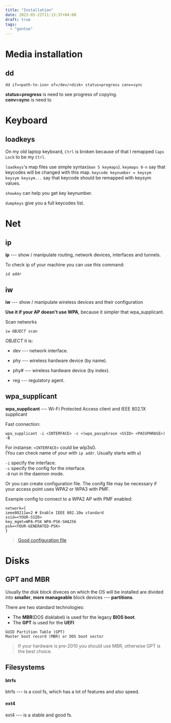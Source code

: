 ```yaml
---
title: "Installation"
date: 2023-05-22T11:13:37+04:00
draft: true
tags:
  - "gentoo"
---
```


# Media installation

## dd

```
dd if=<path-to-iso> of=/dev/<disk> status=progress conv=sync
```

**status=progress** is need to see progress of copying.  
**conv=sync** is need to

# Keyboard

## loadkeys

On my old laptop keyboard, `Ctrl` is broken because of that I remapped `Caps Lock` to be my `Ctrl`.

`loadkeys`'s map files use simple syntax(`man 5 keymaps`).
`keymaps 0-n` say that keycodes will be changed with this map.
`keycode keynumber = keysym keysym keysym...` say that keycode should be remapped with keysym values.

`showkey` can help you get key keynumber.

`dumpkeys` give you a full keycodes list.

# Net

## ip

**ip** --- show / manipulate routing, network devices, interfaces and tunnels.

To check ip of your machine you can use this command:

```
id addr
```

## iw

**iw** --- show / manipulate wireless devices and their configuration

**Use it if your AP doesn't use WPA**, because it simpler that wpa_supplicant.

Scan networks

<pre><code>iw <i>OBJECT</i> scan</code></pre>

_OBJECT_ it is:

- dev <interface name> --- network interface.

- phy <phy name> --- wireless hardware device (by name).

- phy#<phy index> --- wireless hardware device (by index).

- reg --- regulatory agent.

## wpa_supplicant

**wpa_supplicant** --- Wi-Fi Protected Access client and IEEE 802.1X
supplicant

Fast connection:

```
wpa_supplicant -i <INTERFACE> -c <(wpa_passphrase <SSID> <PASSPHRASE>) -B
```

For instanse:
`<INTERFACE>` could be wlp3s0.  
(You can check name of your with `ip addr`. Usually starts with `w`)

`-i` specify the interface.  
`-c` specify the config for the interface.  
`-B` run in the daemon mode.

Or you can create configuration file.
The conifg file may be necessary if your access point uses WPA2 or WPA3 with PMF.

Example config to connect to a WPA2 AP with PMF enabled:

```
network={
ieee80211w=2 # Enable IEEE 802.10w standard
ssid=<YOUR-SSID>
key_mgmt=WPA-PSK WPA-PSK-SHA256
psk=<YOUR-GENERATED-PSK>
}
```

> [Good configuration file](https://raw.githubusercontent.com/vanhoefm/hostap-wpa3/master/wpa_supplicant/wpa_supplicant.conf)

# Disks

## GPT and MBR

Usually the disk block diveces on which the OS will be installed are divided into **smaller**,
**more manageable** block devices --- **partitions**.

There are two standard technologies:

- The **MBR**(DOS disklabel) is used for the legacy **BIOS boot**.
- The **GPT** is used for the **UEFI**

```
GUID Partition Table (GPT)
Master boot record (MBR) or DOS boot sector
```

> If your hardware is pre-2010 you should use MBR,
> otherwise GPT is the best choice.

## Filesystems

#### btrfs

btrfs --- is a cool fs, which has a lot of features and also speed.

#### ext4

ext4 --- is a stable and good fs.
